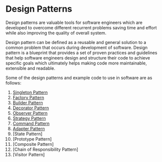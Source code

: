 # Design Patterns

Design patterns are valuable tools for software engineers which are developed
to overcome different recurrent problems saving time and effort while also
improving the quality of overall system.

Design pattern can be defined as a reusable and general solution to a common
problem that occurs during development of software. Design pattern is a
blueprint that provides a set of proven practices and guidelines that help
software engineers design and structure their code to achieve specific goals
which ultimately helps making code more maintainable, extensible and readable.

Some of the design patterns and example code to use in software are as follows:

1. [Singleton Pattern](src/singleton.rs)
2. [Factory Pattern](src/factory.rs)
3. [Builder Pattern](src/builder.rs)
4. [Decorator Pattern](src/decorator.rs)
5. [Observer Pattern](src/observer.rs)
6. [Strategy Pattern](src/strategy.rs)
7. [Command Pattern](src/command.rs)
8. [Adapter Pattern](src/adapter.rs)
9. [State Pattern]
10. [Prototype Pattern]
11. [Composite Pattern]
12. [Chain of Responsibility Pattern]
13. [Visitor Pattern]
